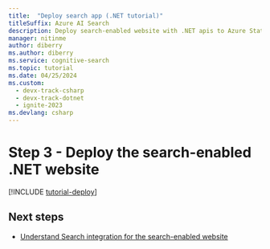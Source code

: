 ```yaml
---
title:  "Deploy search app (.NET tutorial)"
titleSuffix: Azure AI Search
description: Deploy search-enabled website with .NET apis to Azure Static web app.
manager: nitinme
author: diberry
ms.author: diberry
ms.service: cognitive-search
ms.topic: tutorial
ms.date: 04/25/2024
ms.custom:
  - devx-track-csharp
  - devx-track-dotnet
  - ignite-2023
ms.devlang: csharp
---
```


# Step 3 - Deploy the search-enabled .NET website

[!INCLUDE [tutorial-deploy](includes/tutorial-add-search-website-create-app.md)]

## Next steps

* [Understand Search integration for the search-enabled website](tutorial-csharp-search-query-integration.md)
